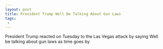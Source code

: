 ```yaml
---
layout: post
title: President Trump Well Be Talking About Gun Laws
tags:
 -
---
```

President Trump reacted on Tuesday to the Las Vegas attack by saying Well be talking about gun laws as time goes by
